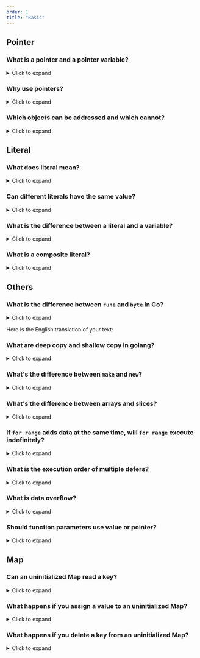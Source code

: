 ```yaml
---
order: 1
title: "Basic"
---
```


## Pointer

### What is a pointer and a pointer variable?
<details> <summary>Click to expand</summary>
Ordinary variables store data, while pointer variables store the address of the data.

- Learning about pointers mainly involves two operators `&` and `*`.

- `&`: Address operator, used to get the address from a variable

```go
// Define an ordinary variable and print it
num := 99
fmt.Println(num) //output: 99

ptr := &num
fmt.Println(ptr) //output: for example: 0xc000086020
```

- `*`: Dereference operator, used to get data from an address

```go
tamp := *ptr
fmt.Println(tamp) //output: 99
```
</details>

### Why use pointers?
<details> <summary>Click to expand</summary>

**Significance One: Easy Coding**

Pointers play an important role in data structures. Through pointers, we can create complex data structures such as linked lists, trees, and graphs. Pointers can easily access and manipulate relationships between nodes in data structures, thereby achieving efficient data storage and retrieval.

Pointers can pass references of data between functions, instead of copying the entire data. This can save memory space and improve the execution efficiency of the program. By passing pointers, functions can directly modify the original data without needing to return a value.


**Significance Two: Save Memory**

Pointers can directly access and modify data in memory. Through pointers, we can dynamically allocate memory at runtime to meet the needs of the program, and release memory when it is not needed, avoiding memory leaks.

Pointers can dynamically allocate memory during program execution. Through dynamic memory allocation, we can allocate and release memory as needed, thereby improving the flexibility and efficiency of the program.
</details>

### Which objects can be addressed and which cannot?

<details>
<summary>Click to expand</summary>

The following objects can be addressed using `&` to obtain their memory addresses:

- Variables
- Pointers
- Arrays, slices, and their internal data
- Struct pointers
- Map

The following objects cannot be addressed:

- Structs
- Constants
- Literals
- Functions
- Non-pointer elements of maps
- Array literals

</details>

## Literal

### What does literal mean?
<details> <summary>Click to expand</summary>
- The text of these basic type values below is a basic type literal.

| Basic Type   | Collection                                                                               |
| ------------ | ---------------------------------------------------------------------------------------- |
| Boolean Type | `bool`                                                                                   |
| String Type  | `string`                                                                                 |
| Complex Type | `complex64` `complex128`                                                                 |
| Float Type   | `float32` `float64`                                                                      |
| Integer Type | `int8` `uint8` `int16` `uint16` `int32` `uint32` `int64` `uint64` `int` `uint` `uintptr` |


For example:

```go
s := "hello world" // "hello world" is the literal value
n := 10 // 10 is the literal value
```


- An unnamed constant is a special kind of constant that doesn't have a specific name. This kind of constant only has a value, and there is no variable name associated with it.
  The following strings are string literals, which are **unnamed constants**.

```
"hello，world"   "123"
```
</details>

### Can different literals have the same value?
<details> <summary>Click to expand</summary>

- A value can be represented by multiple literals. For example, the decimal value 21 can be represented by three different literals

| Decimal | Octal | Binary      | Hexadecimal |
| ------- | ----- | ----------- | ----------- |
| 21      | 0o25  | 0b0001 0101 | 0x15        |

```go
import "fmt"

func main() {
	fmt.Println(21 == 0o25)     
	fmt.Println(21 == 0x15 )    
	fmt.Println(21 == 0b0001 0101)  
}// The result of the run shows that they are equal
```
</details>

### What is the difference between a literal and a variable?
<details> <summary>Click to expand</summary>

- A literal is an unnamed constant, just like a constant, it is not addressable.

- For example

```go
func run() string {
	return "fast"
}

func main() {
	fmt.Println(&run())
}
```
```go
./main.go:10:14: cannot take the address of run()
```
- If you do not use a variable name to hold it, the text value of a string returned by a function, which is a string literal,
and this kind of literal is not addressable, an error will occur. To use `&` to address, you must use a variable name to hold it.

- But the following is correct
```go
func run() string {
	return "fast"
}
func main() {
	t := run()
	fmt.Println(&t)
}
```
</details>

### What is a composite literal?
<details> <summary>Click to expand</summary>

- A composite literal is a way to define and initialize an object together. In other words, a composite literal is used to construct values for structures, arrays, slices, and maps, and each time a new value is created. They are followed by the type of the literal, curly braces, and a list of elements. Each element can optionally be preceded by a related key.

- Using composite literals can be simpler, and the composite literal methods for structures, arrays, slices, and maps are as follows.

- Structures use composite literals to define and initialize
```go
type man struct {
	nationality string
	height int
}
func main() {
	// Declare and assign properties
	su := man{
		nationality:   "China",
		height:    180,
	}
}
```

- Structures use the cumbersome conventional method as follows
  
```go
type man struct {
	nationality string
	height int
}

func main() {
	// Declare object
	var su man
	// Assign properties
	su.nationality = "China"
	su.height = 180
}
```

- Map uses composite literal method for definition and initialization as follows

```go
m := map[string]int {
	"math": 96,
	"Chinese": 90,
}
```

- Similarly, arrays use composite literal method for definition and initialization as follows
```go
colours := [3]string{"black", "red", "white"}
```

- Slices use composite literal method as follows
```go
s := []string{"red", "black"} 
// The capacity and length of the slice will be automatically filled in
```
</details>


## Others
### What is the difference between `rune` and `byte` in Go?
<details> <summary>Click to expand</summary>

In Go language, `byte` and `rune` are both types used to represent characters, but there are some differences between them:

#### Different types:
-   byte: byte, is an alias type of uint8
-   rune: character, is an alias type of int32

#### Different stored characters:
```go
//byte is used to represent ASCII code characters, can only store characters within the range of 0-255.
var a byte = 'Y'  // ASCII code character

//rune is used to represent Unicode characters, can store any Unicode character.
var b rune = '酥'  // Unicode character
```

#### Different byte sizes occupied: byte occupies 1 byte, rune occupies 4 bytes.

```go
import "unsafe"
var a byte = 'Y'
var b rune = '酥'
fmt.Printf("a occupies %d bytes\nb occupies %d bytes", unsafe.Sizeof(a), unsafe.Sizeof(b))
// Output: a occupies 1 byte b occupies 4 bytes
```

#### Different character ranges represented:
Since the value that the byte type can represent is limited, there are only 2^8=256. So if you want to represent Chinese, you can only use the rune type.

</details>

Here is the English translation of your text:

### What are deep copy and shallow copy in golang?
<details> <summary>Click to expand</summary>

- What is copying?

The simplest form of copying is as follows
```go
a := 648
b := a    //copy a to b
```

- So what are deep copy and shallow copy?

Deep and shallow copying also depend on the type.

| Type           | Details                                           |
| -------------- | ------------------------------------------------- |
| Reference type | `Slice` `Map` `Channels` `Interfaces` `Functions` |
| Value type     | `String` `Array` `Int` `Struct` `Float` `Bool`    |

The effects of copying two types are different. Let's first talk about the value type that we are more familiar with. As can be seen from the question of what is copying, if it is a value type, a new space will be allocated to store the value every time it is copied, and the two copied value types are independent and do not affect each other.

- Take the reference type slice as an example to talk about deep copy and shallow copy

| Type         | Example              |
| ------------ | -------------------- |
| Deep copy    | copy(slice1, slice2) |
| Shallow copy | slice1 = slice2      |

`Shallow copy` only changes the pointer, as follows

```go
package main
import "fmt"

func main() {
	var slice1 = []int{7, 8, 9}     
	var slice2 = make([]int, 3)  //slice initialization
	slice2 = slice1    //shallow copy changes the pointer of slice2
	fmt.Println(slice1) 
	slice2[0] = 648  // change slice2[0], slice1[0] also changes
	fmt.Println(slice2) 
	fmt.Println(slice1) 
}
```
The output is as follows

```go
[7 8 9]
[648 8 9]
[648 8 9]
```

- So for slices, `shallow copy` changes its address.

- And `deep copy` will change the array value in the memory of the address, as follows

```go
package main
import "fmt"

func main() {
	var slice1 = []int{7, 8, 9}     
	var slice2 = make([]int, 3) //slice initialization
	copy(slice2, slice1)  //deep copy will change the array value in the memory of the address
	fmt.Println(slice2) 
	slice2[0] = 648  // change slice2[0], slice1[0] remains unchanged
	fmt.Println(slice2) 
	fmt.Println(slice1) 
}
```
```go
[7 8 9]
[648 8 9]
[7 8 9]
```

</details>

### What's the difference between `make` and `new`?

<details>
<summary>Click to expand</summary>

`new` is used to allocate memory for any type and return a pointer to that type, initializing the value to zero.

> `new` is not commonly used

```go
package main

import "fmt"

func main() {
	s := new(string)
	n := new(int)

	fmt.Println(s) // 0xc00008a030
	fmt.Println(*s) // ""

	fmt.Println(n) // 0xc00000a0d8
	fmt.Println(*n) // 0
}
```

`make` is mainly used for initializing `slices`, `map`, and `channel`.

```go
package main

import "fmt"

func main() {
	m := make(map[string]int, 10)

	fmt.Println(m) // map[]

}
```

</details>

### What's the difference between arrays and slices?

<details>
<summary>Click to expand</summary>

- The length of an array is fixed, determined at creation, and cannot be changed. The length of a slice is dynamic and will automatically expand based on the data added.
- When passing parameters in functions, data is passed by value, while slices are passed by reference.
- Slices have a capacity (capacity) parameter, arrays do not.

</details>

### If `for range` adds data at the same time, will `for range` execute indefinitely?

<details>
<summary>Click to expand</summary>

No, when executing `for range`, the actual traversal is a copy of the variable, so changing the traversed variable is not nutritious.

```go
package main

import "fmt"

func main() {
	n := []int{1, 2, 3}

	for  _, v := range n {
		n = append(n, v)
	}

	fmt.Println(n) // Result: [1 2 3 1 2 3]
}
```

</details>

### What is the execution order of multiple defers?

<details>
<summary>Click to expand</summary>

The execution order is similar to a stack, first in, last out.

```go
package main

import "fmt"

func main() {
	defer func() {
		fmt.Println(1)
	}()

	defer func() {
		fmt.Println(2)
	}()

	defer func() {
		fmt.Println(3)
	}()
}

// Result:
// 3
// 2
// 1

```

</details>

### What is data overflow?

<details>
<summary>Click to expand</summary>

When using numeric types, if the data reaches the maximum value, the next data will overflow, such as `uint` will start from 0 after overflow, `int` will become negative after overflow.

```go
package main

import (
	"fmt"
	"math"
)

func main() {
	var n int8 = math.MaxInt8
	var m uint8 = math.MaxUint8

	n += 2
	m += 1

	fmt.Println(n) // -127
	fmt.Println(m) // 0
}
```

How to avoid?

- Use uint for positive numbers first, the range is larger
- Add judgment code to determine whether it overflows 

</details>

### Should function parameters use value or pointer?

<details>
<summary>Click to expand</summary>

- Value transfer

Generally speaking, value transfer can be used for common types. The advantage of value transfer is that modifications to the value within the function will not affect the original variable and will not cause concurrency problems. The disadvantage is that value transfer will copy a copy of the corresponding variable, which will occupy more memory. If the input structure is very large, it is not suitable to use value transfer.

- Pointer and reference transfer

The advantage of using pointer transfer is that it directly transfers the address of the variable, without the need for extra space. The disadvantage is that data modification during concurrent operations will affect the original data. Passing in a slice is actually passing the pointer of the slice to avoid repeated copying. If an array is passed in, it is value transfer, and a copy will be made.

</details>


## Map

### Can an uninitialized Map read a key?

<details>
<summary>Click to expand</summary>

Yes, an uninitialized `map` that hasn't undergone `make` initialization will return the zero value of the current type for any `key` read.

```go
package main

import "fmt"

func main() {
	var m map[int]int

	fmt.Println(m[1])
}

// Output:
// 0
```
</details>

### What happens if you assign a value to an uninitialized Map?

<details>
<summary>Click to expand</summary>

It will trigger a `panic` exception error.

```go
package main

func main() {
	var m map[int]int

	m[1] = 1
}

// Output:
// panic: assignment to entry in nil map
```

</details>

### What happens if you delete a key from an uninitialized Map?

<details>
<summary>Click to expand</summary>

In earlier versions, performing a `delete` operation on an uninitialized `map` would throw a `panic` error. In current versions, performing a `delete` operation on an uninitialized `map` will not cause an error.

```go
package main

func main() {
	var m map[int]int

	delete(m, 1)
}

// Output:
// 
```

</details>